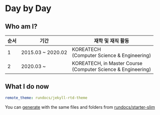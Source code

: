 # Day by Day


## Who am I?

| 순서 | 기간              | 재학 및 재직 활동 |
| ---- | ----------------- | ----------------- |
| 1    | 2015.03 ~ 2020.02 | KOREATECH<br/>(Computer Science & Engineering) |
| 2    | 2020.03 ~  | KOREATECH, in Master Course<br/>(Computer Science & Engineering)   |


## What I do now

```yml
remote_theme: rundocs/jekyll-rtd-theme
```

You can [generate](https://github.com/rundocs/starter-slim/generate) with the same files and folders from [rundocs/starter-slim](https://github.com/rundocs/starter-slim/)
